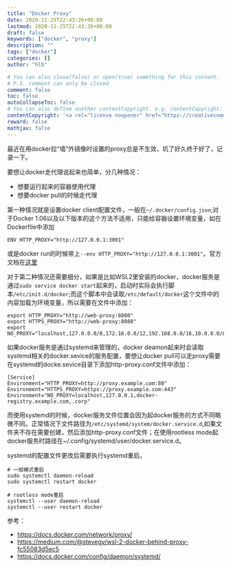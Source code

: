 ```yaml
---
title: "Docker Proxy"
date: 2020-11-25T22:43:26+08:00
lastmod: 2020-11-25T22:43:26+08:00
draft: false
keywords: ["docker", "proxy"]
description: ""
tags: ["docker"]
categories: []
author: "hlb"

# You can also close(false) or open(true) something for this content.
# P.S. comment can only be closed
comment: false
toc: false
autoCollapseToc: false
# You can also define another contentCopyright. e.g. contentCopyright: "This is another copyright."
contentCopyright: '<a rel="license noopener" href="https://creativecommons.org/licenses/by-nc-nd/4.0/" target="_blank">CC BY-NC-ND 4.0</a>'
reward: false
mathjax: false
---
```

最近在用docker拉“墙”外镜像时设置的proxy总是不生效，坑了好久终于好了，记录一下。

<!--more-->
要想让docker走代理说起来也简单，分几种情况：
  - 想要运行起来的容器使用代理
  - 想要docker pull的时候走代理

第一种情况就是设置docker client配置文件，一般在`~/.docker/config.json`;对于Docker 1.06以及以下版本的这个方法不适用，只能给容器设置环境变量，如在Dockerfile中添加
```
ENV HTTP_PROXY="http://127.0.0.1:3001"
```
或是docker run的时候带上`--env HTTP_PROXY="http://127.0.0.1:3001"`。官方文档在[这里](https://docs.docker.com/network/proxy/)

对于第二种情况还需要细分，如果是比如WSL2里安装的docker，docker服务是通过`sudo service docker start`起来的，启动时实际会执行脚本`/etc/init.d/docker`;而这个脚本中会读取`/etc/default/docker`这个文件中的内容加载为环境变量，所以需要在文件中添加：
```
export HTTP_PROXY="http://web-proxy:8080"
export HTTPS_PROXY="http://web-proxy:8080"
export NO_PROXY="localhost,127.0.0.0/8,172.16.0.0/12,192.168.0.0/16,10.0.0.0/8"
```

如果docker服务是通过systemd来管理的，docker deamon起来时会读取systemd相关的docker.sevice的服务配置，要想让docker pull可以走proxy需要在systemd的docke.sevice目录下添加http-proxy.conf文件中添加：
```
[Service]
Environment="HTTP_PROXY=http://proxy.example.com:80"
Environment="HTTPS_PROXY=https://proxy.example.com:443"
Environment="NO_PROXY=localhost,127.0.0.1,docker-registry.example.com,.corp"
```
而使用systemd的时候，docker服务文件位置会因为起docker服务的方式不同略微不同。正常情况下文件路径为`/etc/systemd/system/docker.service.d`,如果文件夹不存在需要创建，然后添加http-proxy.conf文件；在使用rootless mode起docker服务时路径在~/.config/systemd/user/docker.service.d。

systemd的配置文件更改后需要执行systemd重启。
```
# 一般模式重启
sudo systemctl daemon-reload
sudo systemctl restart docker

# rootless mode重启
systemctl --user daemon-reload
systemctl --user restart docker

```

参考：
- https://docs.docker.com/network/proxy/
- https://medium.com/@stevegy/wsl-2-docker-behind-proxy-fc55083d5ec5
- https://docs.docker.com/config/daemon/systemd/